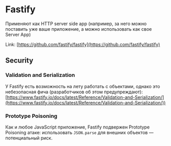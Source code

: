 # Fastify

Применяют как HTTP server side app (например, за него можно поставить уже ваше приложение, а можно использовать как свое Server App)

Link: [https://github.com/fastify/fastify](https://github.com/fastify/fastify)

## Security

### Validation and Serialization

У Fastify есть возможность на лету работать с объектами, однако это небезопасная фича (разработчиков об этом предупреждают): [https://www.fastify.io/docs/latest/Reference/Validation-and-Serialization/](https://www.fastify.io/docs/latest/Reference/Validation-and-Serialization/))

### Prototype Poisoning

Как и любое JavaScript приложение, Fastify подвержен Prototype Poisoning атаке: использовать `JSON.parse` для внешних объектов — потенциальный риск.
